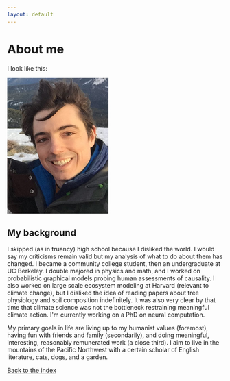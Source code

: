 ```yaml
---
layout: default
---
```

# About me #
I look like this:

![](./Dan.jpeg)

## My background ##
I skipped (as in truancy) high school because I disliked the world. I would say my criticisms remain valid but my analysis of what to do about them has changed. I became a community college student, then an undergraduate at UC Berkeley. I double majored in physics and math, and I worked on probabilistic graphical models probing human assessments of causality. I also worked on large scale ecosystem modeling at Harvard (relevant to climate change), but I disliked the idea of reading papers about tree physiology and soil composition indefinitely. It was also very clear by that time that climate science was not the bottleneck restraining meaningful climate action. I'm currently working on a PhD on neural computation.

My primary goals in life are living up to my humanist values (foremost), having fun with friends and family (secondarily), and doing meaningful, interesting, reasonably remunerated work (a close third). I aim to live in the mountains of the Pacific Northwest with a certain scholar of English literature, cats, dogs, and a garden.

[Back to the index](../index)

